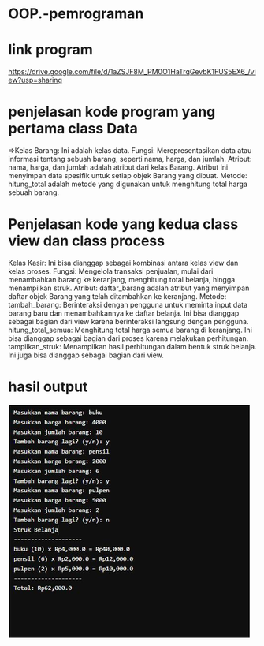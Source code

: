 # OOP.-pemrograman

# link program #
https://drive.google.com/file/d/1aZSJF8M_PM0O1HaTrqGevbK1FUS5EX6_/view?usp=sharing



# penjelasan kode program yang pertama class Data #
=>Kelas Barang:
Ini adalah kelas data.
Fungsi: Merepresentasikan data atau informasi tentang sebuah barang, seperti nama, harga, dan jumlah.
Atribut: nama, harga, dan jumlah adalah atribut dari kelas Barang. Atribut ini menyimpan data spesifik untuk setiap objek Barang yang dibuat.
Metode: hitung_total adalah metode yang digunakan untuk menghitung total harga sebuah barang.

# Penjelasan kode yang kedua class view dan class process #
Kelas Kasir:
Ini bisa dianggap sebagai kombinasi antara kelas view dan kelas proses.
Fungsi: Mengelola transaksi penjualan, mulai dari menambahkan barang ke keranjang, menghitung total belanja, hingga menampilkan struk.
Atribut: daftar_barang adalah atribut yang menyimpan daftar objek Barang yang telah ditambahkan ke keranjang.
Metode:
tambah_barang: Berinteraksi dengan pengguna untuk meminta input data barang baru dan menambahkannya ke daftar belanja. Ini bisa dianggap sebagai bagian dari view karena berinteraksi langsung dengan pengguna.
hitung_total_semua: Menghitung total harga semua barang di keranjang. Ini bisa dianggap sebagai bagian dari proses karena melakukan perhitungan.
tampilkan_struk: Menampilkan hasil perhitungan dalam bentuk struk belanja. Ini juga bisa dianggap sebagai bagian dari view.

# hasil output #
![foto](https://github.com/Elisabethbanjarnahor/Foto/blob/13b3e596d10fb63acdad8f1fb57816c897b1e4fb/WhatsApp%20Image%202025-01-08%20at%2011.48.15_e6335c52.jpg)


